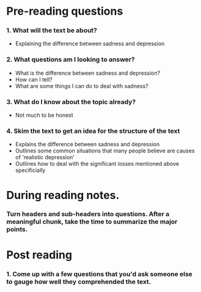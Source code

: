 # Pre-reading questions
### 1. What will the text be about?
* Explaining the difference between sadness and depression

### 2. What questions am I looking to answer?
* What is the difference between sadness and depression?
* How can I tell?
* What are some things I can do to deal with sadness?

### 3. What do I know about the topic already?
* Not much to be honest

### 4. Skim the text to get an idea for the structure of the text
* Explains the difference between sadness and depression
* Outlines some common situations that many people believe are causes of 'realistic depression'
* Outlines how to deal with the significant losses mentioned above specificially

# During reading notes. 
### Turn headers and sub-headers into questions. After a meaningful chunk, take the time to summarize the major points.
######  

# Post reading
### 1. Come up with a few questions that you'd ask someone else to gauge how well they comprehended the text.
